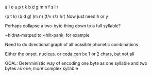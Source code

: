 a i o u
p t k b d g m n f s l r


(p t k) (b d g) (m n) (f/v s/z l/r) Now just need h or y


Perhaps collapse a two-byte thing down to a full syllable?

~hidret-matped to ~hilt-pank, for example

Need to do directional graph of all possible phonetic combinations

Either the onset, nucleus, or coda can be 1 or 2 chars, but not all

GOAL: Deterministic way of encoding one byte as one syllable and two bytes as one, more complex syllable


